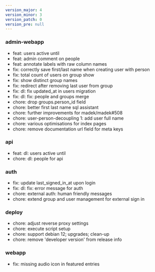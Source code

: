 ```yaml
---
version_major: 4
version_minor: 3
version_patch: 0
version_pre: null
---
```


### admin-webapp

- feat: users active until
- feat: admin comment on people
- feat: annotate labels with raw column names
- fix: correctly save first/last name when creating user with person
- fix: total count of users on group show
- fix: show distinct group names
- fix: redirect after removing last user from group
- fix: dl: fix updated_at in users migration
- fix: dl: fix: people and groups merge
- chore: drop groups.person_id field
- chore: better first last name sql assistant
- chore: further improvements for madek/madek#508
- chore: user-person-decoupling 1: add user full name
- chore: various optimisations for index pages
- chore: remove documentation url field for meta keys

### api

- feat: dl: users active until
- chore: dl: people for api

### auth

- fix: update last_signed_in_at upon login
- fix: dl: fix: error message for auth
- chore: external auth: human friendly messages
- chore: extend group and user management for external sign in

### deploy

- chore: adjust reverse proxy settings
- chore: execute script setup
- chore: support debian 12; upgrades; clean-up
- chore: remove 'developer version' from release info

### webapp

- fix: missing audio icon in featured entries
